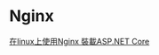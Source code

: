 # Nginx

[在linux上使用Nginx 裝載ASP.NET Core](https://docs.microsoft.com/zh-tw/aspnet/core/host-and-deploy/linux-nginx?view=aspnetcore-5.0)